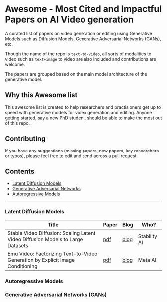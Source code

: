 # Awesome - Most Cited and Impactful Papers on AI Video generation
A curated list of papers on video generation or editing using Generative Models such as Diffusion Models, Generative Adversarial Networks (GANs), etc.

Though the name of the repo is `text-to-video`, all sorts of modalities to video such as `text+image` to video are also included and contributions are welcome.

The papers are grouped based on the main model architecture of the generative model. 

## Why this Awesome list 
This awesome list is created to help researchers and practisioners get up to speed with generative models for video generation and editing. Anyone getting started, say a new PhD student, should be able to make the most out of this repo.

## Contributing
If you have any suggestions (missing papers, new papers, key researchers or typos), please feel free to edit and send across a pull request.

## Contents
* [Latent Diffusion Models](#Latent--Diffusion--Models)
* [Generative Adversarial Networks](#Generative--Adversarial--Networks--(GANs))
* [Autoregressive Models](#Autoregressive-Models)
* * *

### Latent Diffusion Models
| Title | Paper | Blog | Who? | 
|---|---|---|---|
| Stable Video Diffusion: Scaling Latent Video Diffusion Models to Large Datasets | [pdf](https://static1.squarespace.com/static/6213c340453c3f502425776e/t/655ce779b9d47d342a93c890/1700587395994/stable_video_diffusion.pdf) | [blog](https://stability.ai/news/stable-video-diffusion-open-ai-video-model) | Stability AI
| Emu Video: Factorizing Text-to-Video Generation by Explicit Image Conditioning | [pdf](https://arxiv.org/pdf/2311.10709.pdf) | [blog](https://ai.meta.com/blog/emu-text-to-video-generation-image-editing-research) | Meta AI


### Autoregressive Models

### Generative Adversarial Networks (GANs)


